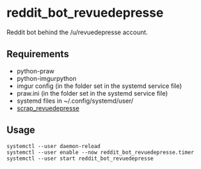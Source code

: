 # reddit_bot_revuedepresse

Reddit bot behind the /u/revuedepresse account.

## Requirements

- python-praw
- python-imgurpython
- imgur config (in the folder set in the systemd service file)
- praw.ini (in the folder set in the systemd service file)
- systemd files in ~/.config/systemd/user/
- [scrap_revuedepresse](https://github.com/dbeley/scrap_revuedepresse)

## Usage

```
systemctl --user daemon-reload
systemctl --user enable --now reddit_bot_revuedepresse.timer
systemctl --user start reddit_bot_revuedepresse
```
